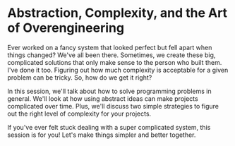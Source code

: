 # Abstraction, Complexity, and the Art of Overengineering

Ever worked on a fancy system that looked perfect but fell apart when things changed? We've all been there. Sometimes, we create these big, complicated solutions that only make sense to the person who built them. I've done it too. Figuring out how much complexity is acceptable for a given problem can be tricky. So, how do we get it right?

In this session, we'll talk about how to solve programming problems in general. We'll look at how using abstract ideas can make projects complicated over time. Plus, we'll discuss two simple strategies to figure out the right level of complexity for your projects.

If you've ever felt stuck dealing with a super complicated system, this session is for you! Let's make things simpler and better together.